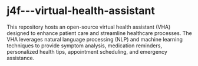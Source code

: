 # j4f---virtual-health-assistant
This repository hosts an open-source virtual health assistant (VHA) designed to enhance patient care and streamline healthcare processes. The VHA leverages natural language processing (NLP) and machine learning techniques to provide symptom analysis, medication reminders, personalized health tips, appointment scheduling, and emergency assistance. 
